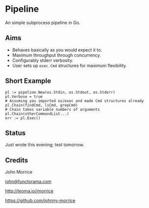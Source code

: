 # Pipeline

An simple subprocess pipeline in Go.

## Aims

* Behaves basically as you would expect it to.
* Maximum throughput through concurrency. 
* Configurably stderr verbosity.
* User sets up `exec.Cmd` structures for maximum flexibility.

## Short Example

    pl := pipeline.New(os.Stdin, os.Stdout, os.Stderr)
    pl.Verbose = true
    # Assuming you imported os/exec and made Cmd structures already
    pl.Chain(findCmd, lsCmd, grepCmd)
    # Chain takes variable numbers of arguments 
    pl.Chain(otherCommandList...)
    err := pl.Exec()

## Status

Just wrote this evening; test tomorrow.

## Credits

John Morrice

john@functorama.com

http://teoma.io/jmorrice

https://github.com/johnny-morrice
